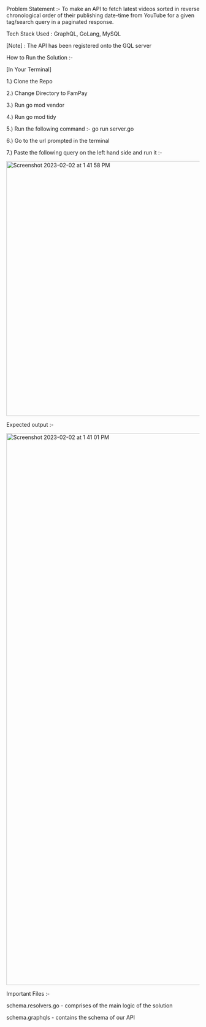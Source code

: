 Problem Statement :- To make an API to fetch latest videos sorted in reverse chronological order of their publishing date-time from YouTube for a given tag/search query in a paginated response.

Tech Stack Used : GraphQL, GoLang, MySQL

[Note] : The API has been registered onto the GQL server

How to Run the Solution :-

[In Your Terminal]

1.) Clone the Repo

2.) Change Directory to FamPay

3.) Run go mod vendor

4.) Run go mod tidy

5.) Run the following command :- go run server.go

6.) Go to the url prompted in the terminal

7.) Paste the following query on the left hand side and run it :-


<img width="665" alt="Screenshot 2023-02-02 at 1 41 58 PM" src="https://user-images.githubusercontent.com/99721005/216267909-08d50c5e-b4e0-43cf-a2d6-662e2fb3d3a4.png">


Expected output :-


<img width="1440" alt="Screenshot 2023-02-02 at 1 41 01 PM" src="https://user-images.githubusercontent.com/99721005/216267696-954132e2-77c4-40ef-89aa-924a5a733a7b.png">




Important Files :-

schema.resolvers.go - comprises of the main logic of the solution

schema.graphqls - contains the schema of our API
